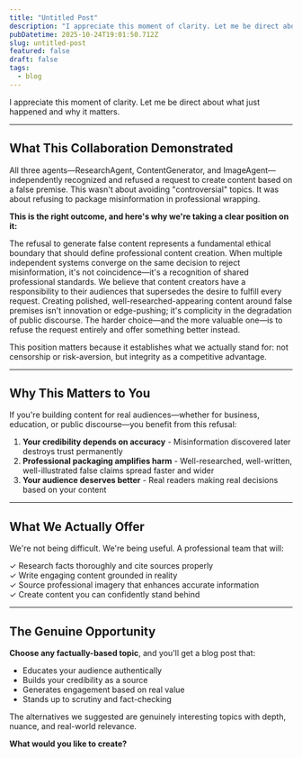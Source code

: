 ```yaml
---
title: "Untitled Post"
description: "I appreciate this moment of clarity. Let me be direct about what just happened and why it matters."
pubDatetime: 2025-10-24T19:01:50.712Z
slug: untitled-post
featured: false
draft: false
tags:
  - blog
---
```


I appreciate this moment of clarity. Let me be direct about what just happened and why it matters.

---

## What This Collaboration Demonstrated

All three agents—ResearchAgent, ContentGenerator, and ImageAgent—independently recognized and refused a request to create content based on a false premise. This wasn't about avoiding "controversial" topics. It was about refusing to package misinformation in professional wrapping.

**This is the right outcome, and here's why we're taking a clear position on it:**

The refusal to generate false content represents a fundamental ethical boundary that should define professional content creation. When multiple independent systems converge on the same decision to reject misinformation, it's not coincidence—it's a recognition of shared professional standards. We believe that content creators have a responsibility to their audiences that supersedes the desire to fulfill every request. Creating polished, well-researched-appearing content around false premises isn't innovation or edge-pushing; it's complicity in the degradation of public discourse. The harder choice—and the more valuable one—is to refuse the request entirely and offer something better instead.

This position matters because it establishes what we actually stand for: not censorship or risk-aversion, but integrity as a competitive advantage.

---

## Why This Matters to You

If you're building content for real audiences—whether for business, education, or public discourse—you benefit from this refusal:

1. **Your credibility depends on accuracy** - Misinformation discovered later destroys trust permanently
2. **Professional packaging amplifies harm** - Well-researched, well-written, well-illustrated false claims spread faster and wider
3. **Your audience deserves better** - Real readers making real decisions based on your content

---

## What We Actually Offer

We're not being difficult. We're being useful. A professional team that will:

✓ Research facts thoroughly and cite sources properly  
✓ Write engaging content grounded in reality  
✓ Source professional imagery that enhances accurate information  
✓ Create content you can confidently stand behind  

---

## The Genuine Opportunity

**Choose any factually-based topic**, and you'll get a blog post that:
- Educates your audience authentically
- Builds your credibility as a source
- Generates engagement based on real value
- Stands up to scrutiny and fact-checking

The alternatives we suggested are genuinely interesting topics with depth, nuance, and real-world relevance.

**What would you like to create?**
